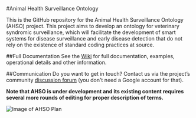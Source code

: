 #Animal Health Surveillance Ontology

This is the GitHub repository for the Animal Health Surveillance Ontology (AHSO) project. This project aims to develop an ontology for veterinary syndromic surveillance, which will facilitate the development of smart systems for disease surveillance and early disease detection that do not rely on the existence of standard coding practices at source.  

##Full Documentation
See the [Wiki](https://github.com/SVA-SE/AHSO/wiki) for full documentation, examples, operational details and other information.

##Communication
Do you want to get in touch? Contact us via the project’s community [discussion forum](https://groups.google.com/forum/#!forum/ahsontology ) (you don't need a Google account for that). 


**Note that AHSO is under development and its existing content requires several more rounds of editing for proper description of terms.**


![Image of AHSO Plan](https://github.com/SVA-SE/AHSO/blob/master/docs/img/Ontology%20Dvp%20Work%20Plan.PNG)


